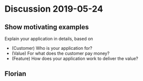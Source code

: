 # Discussion 2019-05-24

## Show motivating examples

Explain your application in details, based on
- (Customer) Who is your application for?
- (Value) For what does the customer pay money?
- (Feature) How does your application work to deliver the value?

## Florian





